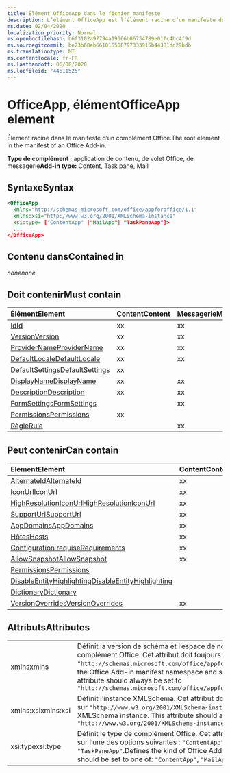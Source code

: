 ```yaml
---
title: Élément OfficeApp dans le fichier manifeste
description: L’élément OfficeApp est l’élément racine d’un manifeste de complément Office.
ms.date: 02/04/2020
localization_priority: Normal
ms.openlocfilehash: b6f3102a97794a19366b06734789e01fc4bc4f9d
ms.sourcegitcommit: be23b68eb661015508797333915b44381dd29bdb
ms.translationtype: MT
ms.contentlocale: fr-FR
ms.lasthandoff: 06/08/2020
ms.locfileid: "44611525"
---
```

# <a name="officeapp-element"></a><span data-ttu-id="c4139-103">OfficeApp, élément</span><span class="sxs-lookup"><span data-stu-id="c4139-103">OfficeApp element</span></span>

<span data-ttu-id="c4139-104">Élément racine dans le manifeste d’un complément Office.</span><span class="sxs-lookup"><span data-stu-id="c4139-104">The root element in the manifest of an Office Add-in.</span></span>

<span data-ttu-id="c4139-105">**Type de complément :** application de contenu, de volet Office, de messagerie</span><span class="sxs-lookup"><span data-stu-id="c4139-105">**Add-in type:** Content, Task pane, Mail</span></span>

## <a name="syntax"></a><span data-ttu-id="c4139-106">Syntaxe</span><span class="sxs-lookup"><span data-stu-id="c4139-106">Syntax</span></span>

```XML
<OfficeApp 
  xmlns="http://schemas.microsoft.com/office/appforoffice/1.1" 
  xmlns:xsi="http://www.w3.org/2001/XMLSchema-instance" 
  xsi:type= ["ContentApp" |"MailApp"| "TaskPaneApp"]>
  ...
</OfficeApp>
```

## <a name="contained-in"></a><span data-ttu-id="c4139-107">Contenu dans</span><span class="sxs-lookup"><span data-stu-id="c4139-107">Contained in</span></span>

 <span data-ttu-id="c4139-108">_none_</span><span class="sxs-lookup"><span data-stu-id="c4139-108">_none_</span></span>

## <a name="must-contain"></a><span data-ttu-id="c4139-109">Doit contenir</span><span class="sxs-lookup"><span data-stu-id="c4139-109">Must contain</span></span>

|<span data-ttu-id="c4139-110">**Élément**</span><span class="sxs-lookup"><span data-stu-id="c4139-110">**Element**</span></span>|<span data-ttu-id="c4139-111">**Content**</span><span class="sxs-lookup"><span data-stu-id="c4139-111">**Content**</span></span>|<span data-ttu-id="c4139-112">**Messagerie**</span><span class="sxs-lookup"><span data-stu-id="c4139-112">**Mail**</span></span>|<span data-ttu-id="c4139-113">**TaskPane**</span><span class="sxs-lookup"><span data-stu-id="c4139-113">**TaskPane**</span></span>|
|:-----|:-----|:-----|:-----|
|[<span data-ttu-id="c4139-114">Id</span><span class="sxs-lookup"><span data-stu-id="c4139-114">Id</span></span>](id.md)|<span data-ttu-id="c4139-115">x</span><span class="sxs-lookup"><span data-stu-id="c4139-115">x</span></span>|<span data-ttu-id="c4139-116">x</span><span class="sxs-lookup"><span data-stu-id="c4139-116">x</span></span>|<span data-ttu-id="c4139-117">x</span><span class="sxs-lookup"><span data-stu-id="c4139-117">x</span></span>|
|[<span data-ttu-id="c4139-118">Version</span><span class="sxs-lookup"><span data-stu-id="c4139-118">Version</span></span>](version.md)|<span data-ttu-id="c4139-119">x</span><span class="sxs-lookup"><span data-stu-id="c4139-119">x</span></span>|<span data-ttu-id="c4139-120">x</span><span class="sxs-lookup"><span data-stu-id="c4139-120">x</span></span>|<span data-ttu-id="c4139-121">x</span><span class="sxs-lookup"><span data-stu-id="c4139-121">x</span></span>|
|[<span data-ttu-id="c4139-122">ProviderName</span><span class="sxs-lookup"><span data-stu-id="c4139-122">ProviderName</span></span>](providername.md)|<span data-ttu-id="c4139-123">x</span><span class="sxs-lookup"><span data-stu-id="c4139-123">x</span></span>|<span data-ttu-id="c4139-124">x</span><span class="sxs-lookup"><span data-stu-id="c4139-124">x</span></span>|<span data-ttu-id="c4139-125">x</span><span class="sxs-lookup"><span data-stu-id="c4139-125">x</span></span>|
|[<span data-ttu-id="c4139-126">DefaultLocale</span><span class="sxs-lookup"><span data-stu-id="c4139-126">DefaultLocale</span></span>](defaultlocale.md)|<span data-ttu-id="c4139-127">x</span><span class="sxs-lookup"><span data-stu-id="c4139-127">x</span></span>|<span data-ttu-id="c4139-128">x</span><span class="sxs-lookup"><span data-stu-id="c4139-128">x</span></span>|<span data-ttu-id="c4139-129">x</span><span class="sxs-lookup"><span data-stu-id="c4139-129">x</span></span>|
|[<span data-ttu-id="c4139-130">DefaultSettings</span><span class="sxs-lookup"><span data-stu-id="c4139-130">DefaultSettings</span></span>](defaultsettings.md)|<span data-ttu-id="c4139-131">x</span><span class="sxs-lookup"><span data-stu-id="c4139-131">x</span></span>||<span data-ttu-id="c4139-132">x</span><span class="sxs-lookup"><span data-stu-id="c4139-132">x</span></span>|
|[<span data-ttu-id="c4139-133">DisplayName</span><span class="sxs-lookup"><span data-stu-id="c4139-133">DisplayName</span></span>](displayname.md)|<span data-ttu-id="c4139-134">x</span><span class="sxs-lookup"><span data-stu-id="c4139-134">x</span></span>|<span data-ttu-id="c4139-135">x</span><span class="sxs-lookup"><span data-stu-id="c4139-135">x</span></span>|<span data-ttu-id="c4139-136">x</span><span class="sxs-lookup"><span data-stu-id="c4139-136">x</span></span>|
|[<span data-ttu-id="c4139-137">Description</span><span class="sxs-lookup"><span data-stu-id="c4139-137">Description</span></span>](description.md)|<span data-ttu-id="c4139-138">x</span><span class="sxs-lookup"><span data-stu-id="c4139-138">x</span></span>|<span data-ttu-id="c4139-139">x</span><span class="sxs-lookup"><span data-stu-id="c4139-139">x</span></span>|<span data-ttu-id="c4139-140">x</span><span class="sxs-lookup"><span data-stu-id="c4139-140">x</span></span>|
|[<span data-ttu-id="c4139-141">FormSettings</span><span class="sxs-lookup"><span data-stu-id="c4139-141">FormSettings</span></span>](formsettings.md)||<span data-ttu-id="c4139-142">x</span><span class="sxs-lookup"><span data-stu-id="c4139-142">x</span></span>||
|[<span data-ttu-id="c4139-143">Permissions</span><span class="sxs-lookup"><span data-stu-id="c4139-143">Permissions</span></span>](permissions.md)|<span data-ttu-id="c4139-144">x</span><span class="sxs-lookup"><span data-stu-id="c4139-144">x</span></span>||<span data-ttu-id="c4139-145">x</span><span class="sxs-lookup"><span data-stu-id="c4139-145">x</span></span>|
|[<span data-ttu-id="c4139-146">Règle</span><span class="sxs-lookup"><span data-stu-id="c4139-146">Rule</span></span>](rule.md)||<span data-ttu-id="c4139-147">x</span><span class="sxs-lookup"><span data-stu-id="c4139-147">x</span></span>||

## <a name="can-contain"></a><span data-ttu-id="c4139-148">Peut contenir</span><span class="sxs-lookup"><span data-stu-id="c4139-148">Can contain</span></span>

|<span data-ttu-id="c4139-149">**Element**</span><span class="sxs-lookup"><span data-stu-id="c4139-149">**Element**</span></span>|<span data-ttu-id="c4139-150">**Content**</span><span class="sxs-lookup"><span data-stu-id="c4139-150">**Content**</span></span>|<span data-ttu-id="c4139-151">**Messagerie**</span><span class="sxs-lookup"><span data-stu-id="c4139-151">**Mail**</span></span>|<span data-ttu-id="c4139-152">**TaskPane**</span><span class="sxs-lookup"><span data-stu-id="c4139-152">**TaskPane**</span></span>|
|:-----|:-----|:-----|:-----|
|[<span data-ttu-id="c4139-153">AlternateId</span><span class="sxs-lookup"><span data-stu-id="c4139-153">AlternateId</span></span>](alternateid.md)|<span data-ttu-id="c4139-154">x</span><span class="sxs-lookup"><span data-stu-id="c4139-154">x</span></span>|<span data-ttu-id="c4139-155">x</span><span class="sxs-lookup"><span data-stu-id="c4139-155">x</span></span>|<span data-ttu-id="c4139-156">x</span><span class="sxs-lookup"><span data-stu-id="c4139-156">x</span></span>|
|[<span data-ttu-id="c4139-157">IconUrl</span><span class="sxs-lookup"><span data-stu-id="c4139-157">IconUrl</span></span>](iconurl.md)|<span data-ttu-id="c4139-158">x</span><span class="sxs-lookup"><span data-stu-id="c4139-158">x</span></span>|<span data-ttu-id="c4139-159">x</span><span class="sxs-lookup"><span data-stu-id="c4139-159">x</span></span>|<span data-ttu-id="c4139-160">x</span><span class="sxs-lookup"><span data-stu-id="c4139-160">x</span></span>|
|[<span data-ttu-id="c4139-161">HighResolutionIconUrl</span><span class="sxs-lookup"><span data-stu-id="c4139-161">HighResolutionIconUrl</span></span>](highresolutioniconurl.md)|<span data-ttu-id="c4139-162">x</span><span class="sxs-lookup"><span data-stu-id="c4139-162">x</span></span>|<span data-ttu-id="c4139-163">x</span><span class="sxs-lookup"><span data-stu-id="c4139-163">x</span></span>|<span data-ttu-id="c4139-164">x</span><span class="sxs-lookup"><span data-stu-id="c4139-164">x</span></span>|
|[<span data-ttu-id="c4139-165">SupportUrl</span><span class="sxs-lookup"><span data-stu-id="c4139-165">SupportUrl</span></span>](supporturl.md)|<span data-ttu-id="c4139-166">x</span><span class="sxs-lookup"><span data-stu-id="c4139-166">x</span></span>|<span data-ttu-id="c4139-167">x</span><span class="sxs-lookup"><span data-stu-id="c4139-167">x</span></span>|<span data-ttu-id="c4139-168">x</span><span class="sxs-lookup"><span data-stu-id="c4139-168">x</span></span>|
|[<span data-ttu-id="c4139-169">AppDomains</span><span class="sxs-lookup"><span data-stu-id="c4139-169">AppDomains</span></span>](appdomains.md)|<span data-ttu-id="c4139-170">x</span><span class="sxs-lookup"><span data-stu-id="c4139-170">x</span></span>|<span data-ttu-id="c4139-171">x</span><span class="sxs-lookup"><span data-stu-id="c4139-171">x</span></span>|<span data-ttu-id="c4139-172">x</span><span class="sxs-lookup"><span data-stu-id="c4139-172">x</span></span>|
|[<span data-ttu-id="c4139-173">Hôtes</span><span class="sxs-lookup"><span data-stu-id="c4139-173">Hosts</span></span>](hosts.md)|<span data-ttu-id="c4139-174">x</span><span class="sxs-lookup"><span data-stu-id="c4139-174">x</span></span>|<span data-ttu-id="c4139-175">x</span><span class="sxs-lookup"><span data-stu-id="c4139-175">x</span></span>|<span data-ttu-id="c4139-176">x</span><span class="sxs-lookup"><span data-stu-id="c4139-176">x</span></span>|
|[<span data-ttu-id="c4139-177">Configuration requise</span><span class="sxs-lookup"><span data-stu-id="c4139-177">Requirements</span></span>](requirements.md)|<span data-ttu-id="c4139-178">x</span><span class="sxs-lookup"><span data-stu-id="c4139-178">x</span></span>|<span data-ttu-id="c4139-179">x</span><span class="sxs-lookup"><span data-stu-id="c4139-179">x</span></span>|<span data-ttu-id="c4139-180">x</span><span class="sxs-lookup"><span data-stu-id="c4139-180">x</span></span>|
|[<span data-ttu-id="c4139-181">AllowSnapshot</span><span class="sxs-lookup"><span data-stu-id="c4139-181">AllowSnapshot</span></span>](allowsnapshot.md)|<span data-ttu-id="c4139-182">x</span><span class="sxs-lookup"><span data-stu-id="c4139-182">x</span></span>|||
|[<span data-ttu-id="c4139-183">Permissions</span><span class="sxs-lookup"><span data-stu-id="c4139-183">Permissions</span></span>](permissions.md)||<span data-ttu-id="c4139-184">x</span><span class="sxs-lookup"><span data-stu-id="c4139-184">x</span></span>||
|[<span data-ttu-id="c4139-185">DisableEntityHighlighting</span><span class="sxs-lookup"><span data-stu-id="c4139-185">DisableEntityHighlighting</span></span>](disableentityhighlighting.md)||<span data-ttu-id="c4139-186">x</span><span class="sxs-lookup"><span data-stu-id="c4139-186">x</span></span>||
|[<span data-ttu-id="c4139-187">Dictionary</span><span class="sxs-lookup"><span data-stu-id="c4139-187">Dictionary</span></span>](dictionary.md)|||<span data-ttu-id="c4139-188">x</span><span class="sxs-lookup"><span data-stu-id="c4139-188">x</span></span>|
|[<span data-ttu-id="c4139-189">VersionOverrides</span><span class="sxs-lookup"><span data-stu-id="c4139-189">VersionOverrides</span></span>](versionoverrides.md)|<span data-ttu-id="c4139-190">x</span><span class="sxs-lookup"><span data-stu-id="c4139-190">x</span></span>|<span data-ttu-id="c4139-191">x</span><span class="sxs-lookup"><span data-stu-id="c4139-191">x</span></span>|<span data-ttu-id="c4139-192">x</span><span class="sxs-lookup"><span data-stu-id="c4139-192">x</span></span>|

## <a name="attributes"></a><span data-ttu-id="c4139-193">Attributs</span><span class="sxs-lookup"><span data-stu-id="c4139-193">Attributes</span></span>

|||
|:-----|:-----|
|<span data-ttu-id="c4139-194">xmlns</span><span class="sxs-lookup"><span data-stu-id="c4139-194">xmlns</span></span>|<span data-ttu-id="c4139-p101">Définit la version de schéma et l’espace de noms du manifeste de complément Office. Cet attribut doit toujours être défini sur `"http://schemas.microsoft.com/office/appforoffice/1.1"`.</span><span class="sxs-lookup"><span data-stu-id="c4139-p101">Defines the Office Add-in manifest namespace and schema version. This attribute should always be set to  `"http://schemas.microsoft.com/office/appforoffice/1.1"`</span></span>|
|<span data-ttu-id="c4139-197">xmlns:xsi</span><span class="sxs-lookup"><span data-stu-id="c4139-197">xmlns:xsi</span></span>|<span data-ttu-id="c4139-p102">Définit l’instance XMLSchema. Cet attribut doit toujours être défini sur `"http://www.w3.org/2001/XMLSchema-instance"`.</span><span class="sxs-lookup"><span data-stu-id="c4139-p102">Defines the XMLSchema instance. This attribute should always be set to  `"http://www.w3.org/2001/XMLSchema-instance"`</span></span>|
|<span data-ttu-id="c4139-200">xsi:type</span><span class="sxs-lookup"><span data-stu-id="c4139-200">xsi:type</span></span>|<span data-ttu-id="c4139-p103">Définit le type de complément Office. Cet attribut doit être défini sur l’une des options suivantes : `"ContentApp"`, `"MailApp"` ou `"TaskPaneApp"`.</span><span class="sxs-lookup"><span data-stu-id="c4139-p103">Defines the kind of Office Add-in. This attribute should be set to one of:  `"ContentApp"`,  `"MailApp"`, or  `"TaskPaneApp"`</span></span>|
